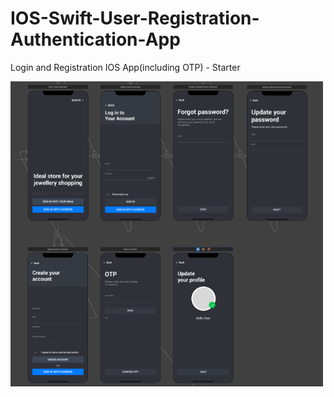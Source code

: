 # IOS-Swift-User-Registration-Authentication-App
Login and Registration IOS App(including OTP) - Starter

<img src="screenshots/1.png" width="500">
